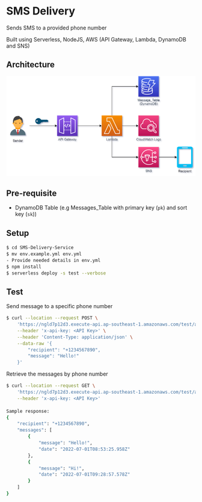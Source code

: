 # SMS Delivery

Sends SMS to a provided phone number

Built using Serverless, NodeJS, AWS (API Gateway, Lambda, DynamoDB and SNS)

## Architecture

![Architecture](Architecture.png)

## Pre-requisite
- DynamoDB Table (e.g Messages_Table with primary key (`pk`) and sort key (`sk`))

## Setup
```bash
$ cd SMS-Delivery-Service
$ mv env.example.yml env.yml
- Provide needed details in env.yml
$ npm install
$ serverless deploy -s test --verbose
```

## Test
Send message to a specific phone number
```bash
$ curl --location --request POST \
    'https://ngld7p12d3.execute-api.ap-southeast-1.amazonaws.com/test/api/message' \
    --header 'x-api-key: <API Key>' \
    --header 'Content-Type: application/json' \
    --data-raw '{
        "recipient": "+1234567890",
        "message": "Hello!"
    }'
```
Retrieve the messages by phone number
```bash
$ curl --location --request GET \
    'https://ngld7p12d3.execute-api.ap-southeast-1.amazonaws.com/test/api/messages?recipient=%2B1234567890' \
    --header 'x-api-key: <API Key>'

Sample response:
{
    "recipient": "+1234567890",
    "messages": [
        {
            "message": "Hello!",
            "date": "2022-07-01T08:53:25.958Z"
        },
        {
            "message": "Hi!",
            "date": "2022-07-01T09:28:57.578Z"
        }
    ]
}
```
